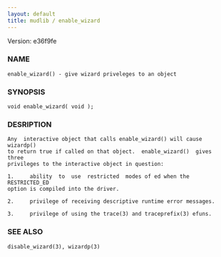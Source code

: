 ```yaml
---
layout: default
title: mudlib / enable_wizard
---
```


Version: e36f9fe




### NAME
    enable_wizard() - give wizard priveleges to an object


### SYNOPSIS
    void enable_wizard( void );


### DESRIPTION
    Any  interactive object that calls enable_wizard() will cause wizardp()
    to return true if called on that object.  enable_wizard()  gives  three
    privileges to the interactive object in question:

    1.     ability  to  use  restricted  modes of ed when the RESTRICTED_ED
    option is compiled into the driver.

    2.     privilege of receiving descriptive runtime error messages.

    3.     privilege of using the trace(3) and traceprefix(3) efuns.


### SEE ALSO
    disable_wizard(3), wizardp(3)



